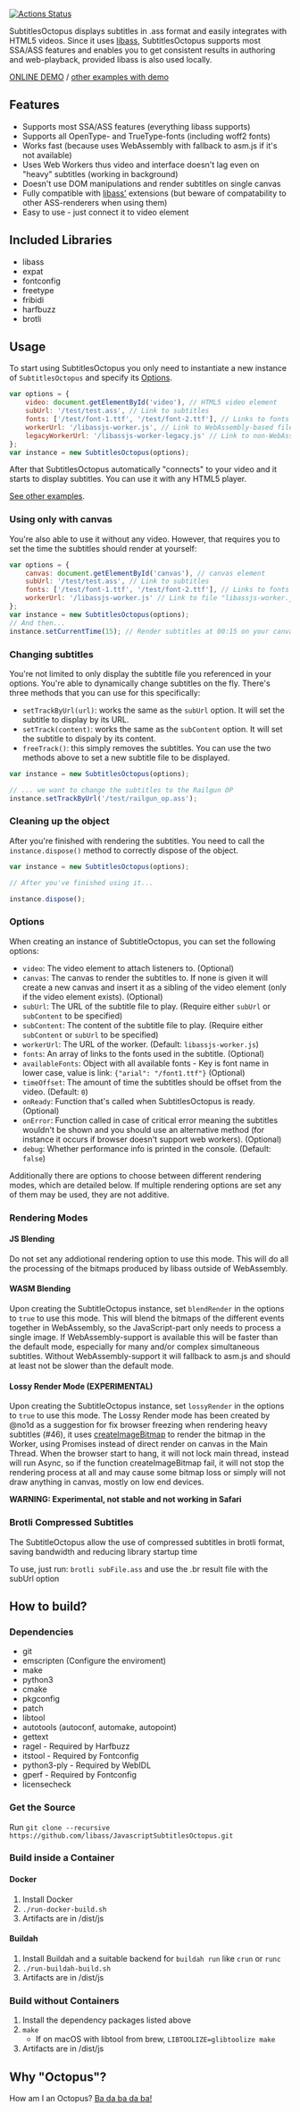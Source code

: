 [![Actions Status](https://github.com/libass/JavascriptSubtitlesOctopus/workflows/Emscripten/badge.svg)](https://github.com/libass/JavascriptSubtitlesOctopus/actions)

SubtitlesOctopus displays subtitles in .ass format and easily integrates with HTML5 videos.
Since it uses [libass](https://github.com/libass/libass), SubtitlesOctopus supports most
SSA/ASS features and enables you to get consistent results in authoring and web-playback,
provided libass is also used locally.

[ONLINE DEMO](https://libass.github.io/JavascriptSubtitlesOctopus/videojs.html)
/ [other examples with demo](https://libass.github.io/JavascriptSubtitlesOctopus/)

## Features

- Supports most SSA/ASS features (everything libass supports)
- Supports all OpenType- and TrueType-fonts (including woff2 fonts)
- Works fast (because uses WebAssembly with fallback to asm.js if it's not available)
- Uses Web Workers thus video and interface doesn't lag even on "heavy" subtitles (working in background)
- Doesn't use DOM manipulations and render subtitles on single canvas
- Fully compatible with [libass'](https://github.com/libass/libass) extensions
  (but beware of compatability to other ASS-renderers when using them)
- Easy to use - just connect it to video element

## Included Libraries

* libass
* expat
* fontconfig
* freetype
* fribidi
* harfbuzz
* brotli

## Usage

To start using SubtitlesOctopus you only need to instantiate a new instance of
`SubtitlesOctopus` and specify its [Options](#options).

```javascript
var options = {
    video: document.getElementById('video'), // HTML5 video element
    subUrl: '/test/test.ass', // Link to subtitles
    fonts: ['/test/font-1.ttf', '/test/font-2.ttf'], // Links to fonts (not required, default font already included in build)
    workerUrl: '/libassjs-worker.js', // Link to WebAssembly-based file "libassjs-worker.js"
    legacyWorkerUrl: '/libassjs-worker-legacy.js' // Link to non-WebAssembly worker
};
var instance = new SubtitlesOctopus(options);
```

After that SubtitlesOctopus automatically "connects" to your video and it starts
to display subtitles. You can use it with any HTML5 player.

[See other examples](https://github.com/libass/JavascriptSubtitlesOctopus/tree/gh-pages/).

### Using only with canvas
You're also able to use it without any video. However, that requires you to set
the time the subtitles should render at yourself:

```javascript
var options = {
    canvas: document.getElementById('canvas'), // canvas element
    subUrl: '/test/test.ass', // Link to subtitles
    fonts: ['/test/font-1.ttf', '/test/font-2.ttf'], // Links to fonts (not required, default font already included in build)
    workerUrl: '/libassjs-worker.js' // Link to file "libassjs-worker.js"
};
var instance = new SubtitlesOctopus(options);
// And then...
instance.setCurrentTime(15); // Render subtitles at 00:15 on your canvas
```

### Changing subtitles
You're not limited to only display the subtitle file you referenced in your
options. You're able to dynamically change subtitles on the fly. There's three
methods that you can use for this specifically:

- `setTrackByUrl(url)`: works the same as the `subUrl` option. It will set the
  subtitle to display by its URL.
- `setTrack(content)`: works the same as the `subContent` option. It will set
  the subtitle to dispaly by its content.
- `freeTrack()`: this simply removes the subtitles. You can use the two methods
  above to set a new subtitle file to be displayed.

```JavaScript
var instance = new SubtitlesOctopus(options);

// ... we want to change the subtitles to the Railgun OP
instance.setTrackByUrl('/test/railgun_op.ass');
```

### Cleaning up the object
After you're finished with rendering the subtitles. You need to call the
`instance.dispose()` method to correctly dispose of the object.

```JavaScript
var instance = new SubtitlesOctopus(options);

// After you've finished using it...

instance.dispose();
```


### Options
When creating an instance of SubtitleOctopus, you can set the following options:

- `video`: The video element to attach listeners to. (Optional)
- `canvas`: The canvas to render the subtitles to. If none is given it will
  create a new canvas and insert it as a sibling of the video element (only if
  the video element exists). (Optional)
- `subUrl`: The URL of the subtitle file to play. (Require either `subUrl` or
  `subContent` to be specified)
- `subContent`: The content of the subtitle file to play. (Require either
  `subContent` or `subUrl` to be specified)
- `workerUrl`: The URL of the worker. (Default: `libassjs-worker.js`)
- `fonts`: An array of links to the fonts used in the subtitle. (Optional)
- `availableFonts`: Object with all available fonts - Key is font name in lower
  case, value is link: `{"arial": "/font1.ttf"}` (Optional)
- `timeOffset`: The amount of time the subtitles should be offset from the
  video. (Default: `0`)
- `onReady`: Function that's called when SubtitlesOctopus is ready. (Optional)
- `onError`: Function called in case of critical error meaning the subtitles
  wouldn't be shown and you should use an alternative method (for instance it
  occurs if browser doesn't support web workers). (Optional)
- `debug`: Whether performance info is printed in the console. (Default:
  `false`)

Additionally there are options to choose between different rendering modes, which are detailed
below. If multiple rendering options are set any of them may be used, they are not additive.

### Rendering Modes
#### JS Blending
Do not set any addiotional rendering option to use this mode.
This will do all the processing of the bitmaps produced by libass outside of WebAssembly.

#### WASM Blending
Upon creating the SubtitleOctopus instance, set `blendRender` in the options to `true` to use this mode.
This will blend the bitmaps of the different events together in WebAssembly,
so the JavaScript-part only needs to process a single image.
If WebAssembly-support is available this will be faster than the default mode,
especially for many and/or complex simultaneous subtitles.
Without WebAssembly-support it will fallback to asm.js and
should at least not be slower than the default mode.

#### Lossy Render Mode (EXPERIMENTAL)
Upon creating the SubtitleOctopus instance, set `lossyRender` in the options to `true` to use this mode.
The Lossy Render mode has been created by @no1d as a suggestion for fix browser
freezing when rendering heavy subtitles (#46), it uses
[createImageBitmap](https://developer.mozilla.org/en-US/docs/Web/API/WindowOrWorkerGlobalScope/createImageBitmap)
to render the bitmap in the Worker, using Promises instead of direct render on
canvas in the Main Thread. When the browser start to hang, it will not lock main
thread, instead will run Async, so if the function createImageBitmap fail, it
will not stop the rendering process at all and may cause some bitmap loss or
simply will not draw anything in canvas, mostly on low end devices.

**WARNING: Experimental, not stable and not working in Safari**


### Brotli Compressed Subtitles
The SubtitleOctopus allow the use of compressed subtitles in brotli format,
saving bandwidth and reducing library startup time

To use, just run: `brotli subFile.ass` and use the .br result file with the subUrl option

## How to build?

### Dependencies
* git
* emscripten (Configure the enviroment)
* make
* python3
* cmake
* pkgconfig
* patch
* libtool
* autotools (autoconf, automake, autopoint)
* gettext
* ragel - Required by Harfbuzz
* itstool - Required by Fontconfig
* python3-ply - Required by WebIDL
* gperf - Required by Fontconfig
* licensecheck

### Get the Source

Run `git clone --recursive https://github.com/libass/JavascriptSubtitlesOctopus.git`

### Build inside a Container
#### Docker
1) Install Docker
2) `./run-docker-build.sh`
3) Artifacts are in /dist/js
#### Buildah
1) Install Buildah and a suitable backend for `buildah run` like `crun` or `runc`
2) `./run-buildah-build.sh`
3) Artifacts are in /dist/js

### Build without Containers
1) Install the dependency packages listed above
2) `make`
    - If on macOS with libtool from brew, `LIBTOOLIZE=glibtoolize make`
3) Artifacts are in /dist/js

## Why "Octopus"?
How am I an Octopus? [Ba da ba da ba!](https://www.youtube.com/watch?v=tOzOD-82mW0)
